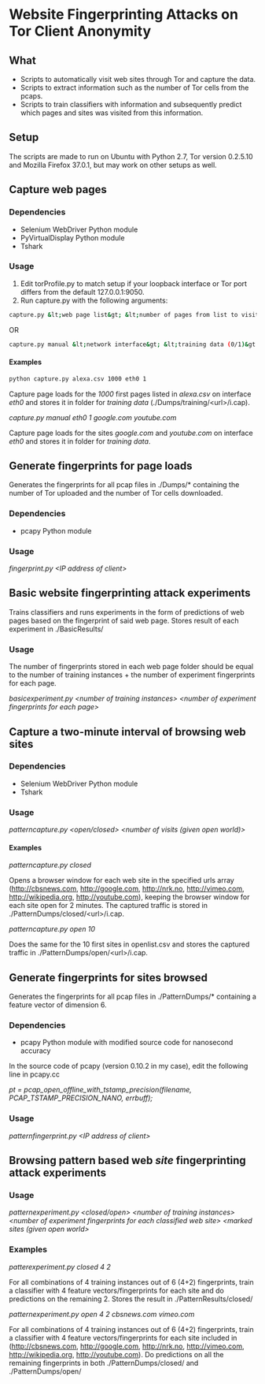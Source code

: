 # Website Fingerprinting Attacks on Tor Client Anonymity

## What

* Scripts to automatically visit web sites through Tor and capture the data.
* Scripts to extract information such as the number of Tor cells from the pcaps.
* Scripts to train classifiers with information and subsequently predict which pages and sites was visited from this information.

## Setup

The scripts are made to run on Ubuntu with Python 2.7, Tor version 0.2.5.10 and Mozilla Firefox 37.0.1, but may work on other setups as well.

## Capture web pages

### Dependencies

* Selenium WebDriver Python module
* PyVirtualDisplay Python module
* Tshark

### Usage

1. Edit torProfile.py to match setup if your loopback interface or Tor port differs from the default 127.0.0.1:9050.
2. Run capture.py with the following arguments:
```sh
capture.py &lt;web page list&gt; &lt;number of pages from list to visit&gt; &lt;network interface&gt; &lt;training data (0/1)&gt;
``` 
OR
```sh
capture.py manual &lt;network interface&gt; &lt;training data (0/1)&gt &lt;web page(s)&gt;
```

#### Examples

```sh
python capture.py alexa.csv 1000 eth0 1
```

Capture page loads for the *1000* first pages listed in *alexa.csv* on interface *eth0* and stores it in folder for *training data* (./Dumps/training/&lt;url&gt;/i.cap).

*capture.py manual eth0 1 google.com youtube.com*

Capture page loads for the sites *google.com* and *youtube.com* on interface *eth0* and stores it in folder for *training data*.

## Generate fingerprints for page loads

Generates the fingerprints for all pcap files in ./Dumps/* containing the number of Tor uploaded and the number of Tor cells downloaded.

### Dependencies

* pcapy Python module

### Usage

*fingerprint.py &lt;IP address of client&gt;*

## Basic website fingerprinting attack experiments

Trains classifiers and runs experiments in the form of predictions of web pages based on the fingerprint of said web page. Stores result of each experiment in ./BasicResults/

### Usage

The number of fingerprints stored in each web page folder should be equal to the number of training instances + the number of experiment fingerprints for each page.

*basicexperiment.py &lt;number of training instances&gt; &lt;number of experiment fingerprints for each page&gt;*

## Capture a two-minute interval of browsing web sites

### Dependencies

* Selenium WebDriver Python module
* Tshark

### Usage

*patterncapture.py &lt;open/closed&gt; &lt;number of visits (given open world)&gt;*

#### Examples

*patterncapture.py closed*

Opens a browser window for each web site in the specified urls array (http://cbsnews.com, http://google.com, http://nrk.no, http://vimeo.com, http://wikipedia.org, http://youtube.com), keeping the browser window for each site open for 2 minutes. The captured traffic is stored in ./PatternDumps/closed/&lt;url&gt;/i.cap.

*patterncapture.py open 10*

Does the same for the 10 first sites in openlist.csv and stores the captured traffic in ./PatternDumps/open/&lt;url&gt;/i.cap.

## Generate fingerprints for sites browsed

Generates the fingerprints for all pcap files in ./PatternDumps/* containing a feature vector of dimension 6.

### Dependencies

* pcapy Python module with modified source code for nanosecond accuracy

In the source code of pcapy (version 0.10.2 in my case), edit the following line in pcapy.cc

*pt = pcap_open_offline_with_tstamp_precision(filename, PCAP_TSTAMP_PRECISION_NANO, errbuff);*

### Usage

*patternfingerprint.py &lt;IP address of client&gt;*

## Browsing pattern based web *site* fingerprinting attack experiments

### Usage

*patternexperiment.py &lt;closed/open&gt; &lt;number of training instances&gt; &lt;number of experiment fingerprints for each classified web site&gt; &lt;marked sites (given open world&gt;*

### Examples

*patterexperiment.py closed 4 2*

For all combinations of 4 training instances out of 6 (4+2) fingerprints, train a classifier with 4 feature vectors/fingerprints for each site and do predictions on the remaining 2. Stores the result in ./PatternResults/closed/

*patternexperiment.py open 4 2 cbsnews.com vimeo.com*

For all combinations of 4 training instances out of 6 (4+2) fingerprints, train a classifier with 4 feature vectors/fingerprints for each site included in (http://cbsnews.com, http://google.com, http://nrk.no, http://vimeo.com, http://wikipedia.org, http://youtube.com). Do predictions on all the remaining fingerprints in both ./PatternDumps/closed/ and ./PatternDumps/open/